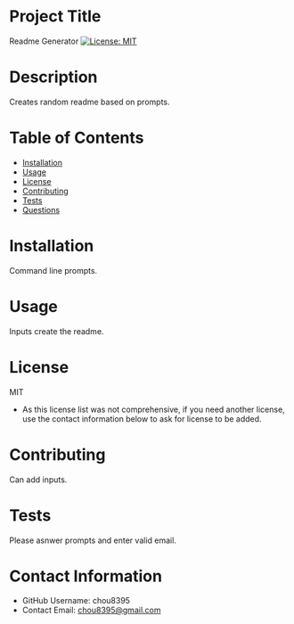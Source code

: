
# Project Title
Readme Generator
[![License: MIT](https://img.shields.io/badge/License-MIT-yellow.svg)](https://opensource.org/licenses/MIT)
# Description
Creates random readme based on prompts.
# Table of Contents 
* [Installation](#-Installation)
* [Usage](#-Usage)
* [License](#-Installation)
* [Contributing](#-Contributing)
* [Tests](#-Tests)
* [Questions](#-Contact-Information)
    
# Installation
Command line prompts.
# Usage
Inputs create the readme.
# License 
MIT
* As this license list was not comprehensive, if you need another license, use the contact information below to ask for license to be added. 
# Contributing 
Can add inputs.
# Tests
Please asnwer prompts and enter valid email.
# Contact Information 
* GitHub Username: chou8395
* Contact Email: chou8395@gmail.com
